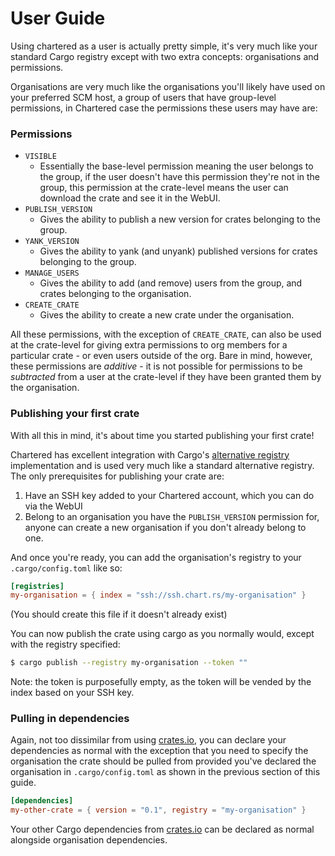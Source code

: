 # User Guide

Using chartered as a user is actually pretty simple, it's very much like your
standard Cargo registry except with two extra concepts: organisations and
permissions.

Organisations are very much like the organisations you'll likely have used on
your preferred SCM host, a group of users that have group-level permissions,
in Chartered case the permissions these users may have are:

### Permissions

- `VISIBLE`
    - Essentially the base-level permission meaning the user belongs to the group,
      if the user doesn't have this permission they're not in the group, this
      permission at the crate-level means the user can download the crate and see
      it in the WebUI.
- `PUBLISH_VERSION`
    - Gives the ability to publish a new version for crates belonging to the group.
- `YANK_VERSION`
    - Gives the ability to yank (and unyank) published versions for crates belonging
      to the group.
- `MANAGE_USERS`
    - Gives the ability to add (and remove) users from the group, and crates belonging
      to the organisation.
- `CREATE_CRATE`
    - Gives the ability to create a new crate under the organisation.

All these permissions, with the exception of `CREATE_CRATE`, can also be used at the
crate-level for giving extra permissions to org members for a particular crate - or
even users outside of the org. Bare in mind, however, these permissions are _additive_ -
it is not possible for permissions to be _subtracted_ from a user at the crate-level
if they have been granted them by the organisation.

### Publishing your first crate

With all this in mind, it's about time you started publishing your first crate!

Chartered has excellent integration with Cargo's [alternative registry][arp]
implementation and is used very much like a standard alternative registry. The only
prerequisites for publishing your crate are:

1. Have an SSH key added to your Chartered account, which you can do via the WebUI
2. Belong to an organisation you have the `PUBLISH_VERSION` permission for, anyone can
   create a new organisation if you don't already belong to one.

And once you're ready, you can add the organisation's registry to your `.cargo/config.toml`
like so:

```toml
[registries]
my-organisation = { index = "ssh://ssh.chart.rs/my-organisation" }
```

(You should create this file if it doesn't already exist)

You can now publish the crate using cargo as you normally would, except with the
registry specified:

```sh
$ cargo publish --registry my-organisation --token ""
```

Note: the token is purposefully empty, as the token will be vended by the index based
on your SSH key.

[arp]: https://doc.rust-lang.org/cargo/reference/registries.html

### Pulling in dependencies

Again, not too dissimilar from using [crates.io][cio], you can declare your dependencies
as normal with the exception that you need to specify the organisation the crate should
be pulled from provided you've declared the organisation in `.cargo/config.toml` as shown
in the previous section of this guide.

```toml
[dependencies]
my-other-crate = { version = "0.1", registry = "my-organisation" }
```

Your other Cargo dependencies from [crates.io][cio] can be declared as normal alongside
organisation dependencies.

[cio]: https://crates.io/
